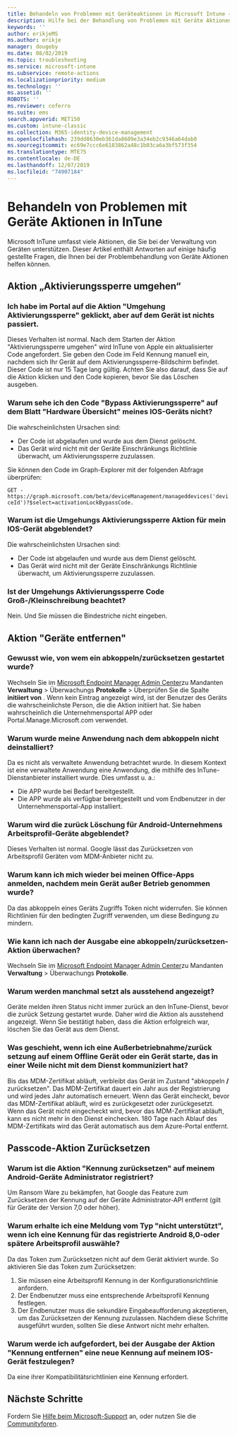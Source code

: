 ```yaml
---
title: Behandeln von Problemen mit Geräteaktionen in Microsoft Intune – Azure | Microsoft-Dokumentation
description: Hilfe bei der Behandlung von Problemen mit Geräte Aktionen
keywords: ''
author: erikjeMS
ms.author: erikje
manager: dougeby
ms.date: 08/02/2019
ms.topic: troubleshooting
ms.service: microsoft-intune
ms.subservice: remote-actions
ms.localizationpriority: medium
ms.technology: ''
ms.assetid: ''
ROBOTS: ''
ms.reviewer: coferro
ms.suite: ems
search.appverid: MET150
ms.custom: intune-classic
ms.collection: M365-identity-device-management
ms.openlocfilehash: 239dd8630eb361da8609e3a34eb2c9346a64dab0
ms.sourcegitcommit: ec69e7ccc6e6183862a48c1b03ca6a3bf573f354
ms.translationtype: MTE75
ms.contentlocale: de-DE
ms.lasthandoff: 12/07/2019
ms.locfileid: "74907184"
---
```

# <a name="troubleshoot-device-actions-in-intune"></a>Behandeln von Problemen mit Geräte Aktionen in InTune

Microsoft InTune umfasst viele Aktionen, die Sie bei der Verwaltung von Geräten unterstützen. Dieser Artikel enthält Antworten auf einige häufig gestellte Fragen, die Ihnen bei der Problembehandlung von Geräte Aktionen helfen können.

## <a name="bypass-activation-lock-action"></a>Aktion „Aktivierungssperre umgehen“

### <a name="i-clicked-the-bypass-activation-lock-action-in-the-portal-but-nothing-happened-on-the-device"></a>Ich habe im Portal auf die Aktion "Umgehung Aktivierungssperre" geklickt, aber auf dem Gerät ist nichts passiert.
Dieses Verhalten ist normal. Nach dem Starten der Aktion "Aktivierungssperre umgehen" wird InTune von Apple ein aktualisierter Code angefordert. Sie geben den Code im Feld Kennung manuell ein, nachdem sich Ihr Gerät auf dem Aktivierungssperre-Bildschirm befindet. Dieser Code ist nur 15 Tage lang gültig. Achten Sie also darauf, dass Sie auf die Aktion klicken und den Code kopieren, bevor Sie das Löschen ausgeben.

### <a name="why-dont-i-see-the-bypass-activation-lock-code-in-the-hardware-overview-blade-of-my-ios-device"></a>Warum sehe ich den Code "Bypass Aktivierungssperre" auf dem Blatt "Hardware Übersicht" meines IOS-Geräts nicht?
Die wahrscheinlichsten Ursachen sind:
- Der Code ist abgelaufen und wurde aus dem Dienst gelöscht.
- Das Gerät wird nicht mit der Geräte Einschränkungs Richtlinie überwacht, um Aktivierungssperre zuzulassen.

Sie können den Code im Graph-Explorer mit der folgenden Abfrage überprüfen:

```GET - https://graph.microsoft.com/beta/deviceManagement/manageddevices('deviceId')?$select=activationLockBypassCode.```

### <a name="why-is-the-bypass-activation-lock-action-greyed-out-for-my-ios-device"></a>Warum ist die Umgehungs Aktivierungssperre Aktion für mein IOS-Gerät abgeblendet?
Die wahrscheinlichsten Ursachen sind: 
- Der Code ist abgelaufen und wurde aus dem Dienst gelöscht.
- Das Gerät wird nicht mit der Geräte Einschränkungs Richtlinie überwacht, um Aktivierungssperre zuzulassen.

### <a name="is-the-bypass-activation-lock-code-case-sensitive"></a>Ist der Umgehungs Aktivierungssperre Code Groß-/Kleinschreibung beachtet?
Nein. Und Sie müssen die Bindestriche nicht eingeben.

## <a name="remove-devices-action"></a>Aktion "Geräte entfernen"

### <a name="how-do-i-tell-who-started-a-retirewipe"></a>Gewusst wie, von wem ein abkoppeln/zurücksetzen gestartet wurde?
Wechseln Sie im [Microsoft Endpoint Manager Admin Center](https://go.microsoft.com/fwlink/?linkid=2109431)zu Mandanten **Verwaltung** > Überwachungs **Protokolle** > Überprüfen Sie die Spalte **initiiert von** .
Wenn kein Eintrag angezeigt wird, ist der Benutzer des Geräts die wahrscheinlichste Person, die die Aktion initiiert hat. Sie haben wahrscheinlich die Unternehmensportal APP oder Portal.Manage.Microsoft.com verwendet.

### <a name="why-wasnt-my-application-uninstalled-after-using-retire"></a>Warum wurde meine Anwendung nach dem abkoppeln nicht deinstalliert?
Da es nicht als verwaltete Anwendung betrachtet wurde. In diesem Kontext ist eine verwaltete Anwendung eine Anwendung, die mithilfe des InTune-Dienstanbieter installiert wurde. Dies umfasst u. a.:
- Die APP wurde bei Bedarf bereitgestellt.
- Die APP wurde als verfügbar bereitgestellt und vom Endbenutzer in der Unternehmensportal-App installiert.

### <a name="why-is-wipe-grayed-out-for-android-enterprise-work-profile-devices"></a>Warum wird die zurück Löschung für Android-Unternehmens Arbeitsprofil-Geräte abgeblendet?
Dieses Verhalten ist normal. Google lässt das Zurücksetzen von Arbeitsprofil Geräten vom MDM-Anbieter nicht zu.

### <a name="why-can-i-sign-back-into-my-office-apps-after-my-device-was-retired"></a>Warum kann ich mich wieder bei meinen Office-Apps anmelden, nachdem mein Gerät außer Betrieb genommen wurde?
Da das abkoppeln eines Geräts Zugriffs Token nicht widerrufen. Sie können Richtlinien für den bedingten Zugriff verwenden, um diese Bedingung zu mindern.

### <a name="how-can-i-monitor-a-retirewipe-action-after-it-was-issued"></a>Wie kann ich nach der Ausgabe eine abkoppeln/zurücksetzen-Aktion überwachen?
Wechseln Sie im [Microsoft Endpoint Manager Admin Center](https://go.microsoft.com/fwlink/?linkid=2109431)zu Mandanten **Verwaltung** > Überwachungs **Protokolle**.

### <a name="why-do-wipes-sometimes-show-as-pending-indefinitely"></a>Warum werden manchmal setzt als ausstehend angezeigt?
Geräte melden ihren Status nicht immer zurück an den InTune-Dienst, bevor die zurück Setzung gestartet wurde. Daher wird die Aktion als ausstehend angezeigt. Wenn Sie bestätigt haben, dass die Aktion erfolgreich war, löschen Sie das Gerät aus dem Dienst.

### <a name="what-happens-if-i-start-a-retirewipe-on-an-offline-device-or-a-device-that-hasnt-communicated-with-the-service-in-a-while"></a>Was geschieht, wenn ich eine Außerbetriebnahme/zurück setzung auf einem Offline Gerät oder ein Gerät starte, das in einer Weile nicht mit dem Dienst kommuniziert hat?
Bis das MDM-Zertifikat abläuft, verbleibt das Gerät im Zustand "abkoppeln **/** zurücksetzen". Das MDM-Zertifikat dauert ein Jahr aus der Registrierung und wird jedes Jahr automatisch erneuert. Wenn das Gerät eincheckt, bevor das MDM-Zertifikat abläuft, wird es zurückgesetzt oder zurückgesetzt. Wenn das Gerät nicht eingecheckt wird, bevor das MDM-Zertifikat abläuft, kann es nicht mehr in den Dienst einchecken. 180 Tage nach Ablauf des MDM-Zertifikats wird das Gerät automatisch aus dem Azure-Portal entfernt.


## <a name="reset-passcode-action"></a>Passcode-Aktion Zurücksetzen

### <a name="why-is-the-reset-passcode-action-greyed-out-on-my-android-device-admin-enrolled-device"></a>Warum ist die Aktion "Kennung zurücksetzen" auf meinem Android-Geräte Administrator registriert?
Um Ransom Ware zu bekämpfen, hat Google das Feature zum Zurücksetzen der Kennung auf der Geräte Administrator-API entfernt (gilt für Geräte der Version 7,0 oder höher).

### <a name="why-do-i-get-a-not-supported-message-when-i-issue-a-passcode-reset-to-my-android-80-or-later-work-profile-enrolled-device"></a>Warum erhalte ich eine Meldung vom Typ "nicht unterstützt", wenn ich eine Kennung für das registrierte Android 8,0-oder spätere Arbeitsprofil auswähle?
Da das Token zum Zurücksetzen nicht auf dem Gerät aktiviert wurde. So aktivieren Sie das Token zum Zurücksetzen:
1. Sie müssen eine Arbeitsprofil Kennung in der Konfigurationsrichtlinie anfordern.
2. Der Endbenutzer muss eine entsprechende Arbeitsprofil Kennung festlegen.
3. Der Endbenutzer muss die sekundäre Eingabeaufforderung akzeptieren, um das Zurücksetzen der Kennung zuzulassen.
Nachdem diese Schritte ausgeführt wurden, sollten Sie diese Antwort nicht mehr erhalten.

### <a name="why-am-i-prompted-to-set-a-new-passcode-on-my-ios-device-when-i-issue-the-remove-passcode-action"></a>Warum werde ich aufgefordert, bei der Ausgabe der Aktion "Kennung entfernen" eine neue Kennung auf meinem IOS-Gerät festzulegen?
Da eine ihrer Kompatibilitätsrichtlinien eine Kennung erfordert.

## <a name="next-steps"></a>Nächste Schritte

Fordern Sie [Hilfe beim Microsoft-Support](../fundamentals/get-support.md) an, oder nutzen Sie die [Communityforen](https://social.technet.microsoft.com/Forums/en-US/home?category=microsoftintune).
